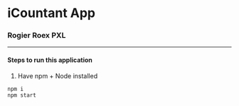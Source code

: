 # iCountant App
### Rogier Roex PXL
----
#### Steps to run this application
1. Have npm + Node installed
```
npm i
npm start
```
